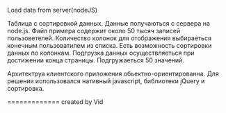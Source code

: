 Load data from server(nodeJS)

Таблица с сортировкой данных.
Данные получаються с сервера на node.js. Файл примера содержит около 50 тысяч записей пользоветелей. 
Количество колонок для отображения выбираеться конечным пользоватилем из списка. 
Есть возможность сортировки данных по колонкам.
Подгрузка данных осуществляеться при достижении конца страницы. Подгружаеться 50 значений.

Архитектруа клиентского приложения обьектно-ориентированна.
Для решения использовался нативный javascript, библиотеки jQuery и сортировка.


=============
created by Vid
